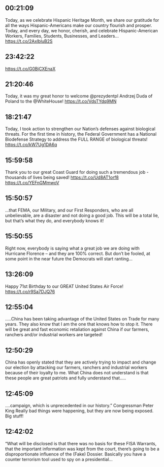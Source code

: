 ## 00:21:09
Today, as we celebrate Hispanic Heritage Month, we share our gratitude for all the ways Hispanic-Americans make our country flourish and prosper. Today, and every day, we honor, cherish, and celebrate Hispanic-American Workers, Families, Students, Businesses, and Leaders... https://t.co/2AxlbluB2S
## 23:42:22
https://t.co/G0BjCXEnaX
## 21:20:46
Today, it was my great honor to welcome @prezydentpl Andrzej Duda of Poland to the @WhiteHouse! https://t.co/VdsTYdq9MN
## 18:21:47
Today, I took action to strengthen our Nation’s defenses against biological threats. For the first time in history, the Federal Government has a National Biodefense Strategy to address the FULL RANGE of biological threats! https://t.co/kW7Ug1DA6q
## 15:59:58
Thank you to our great Coast Guard for doing such a tremendous job - thousands of lives being saved! https://t.co/Ud8AT1orf8 https://t.co/YEFnGMmwoV
## 15:50:57
...that FEMA, our Military, and our First Responders, who are all unbelievable, are a disaster and not doing a good job. This will be a total lie, but that’s what they do, and everybody knows it!
## 15:50:55
Right now, everybody is saying what a great job we are doing with Hurricane Florence – and they are 100% correct. But don’t be fooled, at some point in the near future the Democrats will start ranting...
## 13:26:09
Happy 71st Birthday to our GREAT United States Air Force! https://t.co/r9Sa7DJQ76
## 12:55:04
.....China has been taking advantage of the United States on Trade for many years. They also know that I am the one that knows how to stop it. There will be great and fast economic retaliation against China if our farmers, ranchers and/or industrial workers are targeted!
## 12:50:29
China has openly stated that they are actively trying to impact and change our election by attacking our farmers, ranchers and industrial workers because of their loyalty to me. What China does not understand is that these people are great patriots and fully understand that.....
## 12:45:09
....campaign, which is unprecedented in our history.” Congressman Peter King  Really bad things were happening, but they are now being exposed. Big stuff!
## 12:42:02
“What will be disclosed is that there was no basis for these FISA Warrants, that the important information was kept from the court, there’s going to be a disproportionate influence of the (Fake) Dossier. Basically you have a counter terrorism tool used to spy on a presidential...
